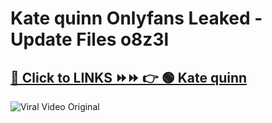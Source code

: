 
 # Kate quinn Onlyfans Leaked - Update Files o8z3l

## <h2><a href="https://clipsfans.com/Kate_quinn&ref=git">🔗 Click to LINKS ⏩⏩ 👉 🟢 Kate quinn </a></h2>

<a href="https://clipsfans.com/Kate_quinn&ref=git" rel="nofollow" data-target="animated-image.originalLink"><img src="https://i.ibb.co.com/xMMVF88/686577567.gif" alt="Viral Video Original" style="max-width: 100%; display: inline-block;" data-target="animated-image.originalImage"></a>

